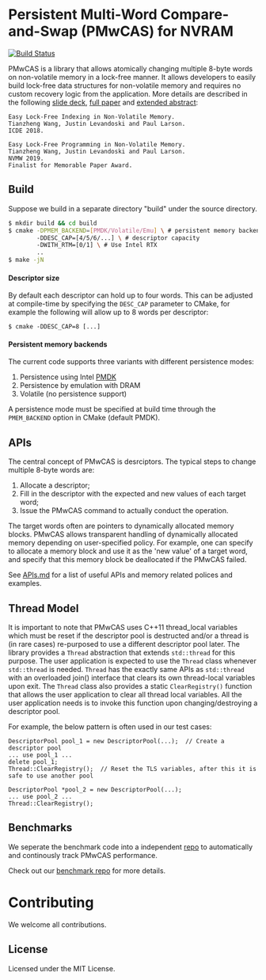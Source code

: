 # Persistent Multi-Word Compare-and-Swap (PMwCAS) for NVRAM

[![Build Status](https://dev.azure.com/haoxiangpeng/pmwcas/_apis/build/status/sfu-dis.pmwcas?branchName=dev)](https://dev.azure.com/haoxiangpeng/pmwcas/_build/latest?definitionId=4&branchName=dev)

PMwCAS is a library that allows atomically changing multiple 8-byte words on non-volatile memory in a lock-free manner. It allows developers to easily build lock-free data structures for non-volatile memory and requires no custom recovery logic from the application. More details are described in the following [slide deck](http://www.cs.sfu.ca/~tzwang/pmwcas-slides.pdf), [full paper](http://justinlevandoski.org/papers/ICDE18_mwcas.pdf) and [extended abstract](http://www.cs.sfu.ca/~tzwang/pmwcas-nvmw.pdf):

```
Easy Lock-Free Indexing in Non-Volatile Memory.
Tianzheng Wang, Justin Levandoski and Paul Larson.
ICDE 2018.
```
```
Easy Lock-Free Programming in Non-Volatile Memory.
Tianzheng Wang, Justin Levandoski and Paul Larson.
NVMW 2019.
Finalist for Memorable Paper Award.
```

## Build
Suppose we build in a separate directory "build" under the source directory.
```bash
$ mkdir build && cd build
$ cmake -DPMEM_BACKEND=[PMDK/Volatile/Emu] \ # persistent memory backend
        -DDESC_CAP=[4/5/6/...] \ # descriptor capacity
        -DWITH_RTM=[0/1] \ # Use Intel RTX
        ..
$ make -jN
```

#### Descriptor size
By default each descriptor can hold up to four words. This can be adjusted at compile-time by specifying the `DESC_CAP` parameter to CMake, for example the following will allow up to 8 words per descriptor:
```
$ cmake -DDESC_CAP=8 [...]
```

#### Persistent memory backends
The current code supports three variants with different persistence modes:

1. Persistence using Intel [PMDK](https://pmem.io)
2. Persistence by emulation with DRAM
3. Volatile (no persistence support)

A persistence mode must be specified at build time through the `PMEM_BACKEND` option in CMake (default PMDK).


## APIs

The central concept of PMwCAS is desrciptors. The typical steps to change multiple 8-byte words are:
1. Allocate a descriptor;
2. Fill in the descriptor with the expected and new values of each target word;
3. Issue the PMwCAS command to actually conduct the operation.

The target words often are pointers to dynamically allocated memory blocks. PMwCAS allows transparent handling of dynamically allocated memory depending on user-specified policy. For example, one can specify to allocate a memory block and use it as the 'new value' of a target word, and specify that this memory block be deallocated if the PMwCAS failed.

See [APIs.md](./APIs.md) for a list of useful APIs and memory related polices and examples.

## Thread Model

It is important to note that PMwCAS uses C++11 thread_local variables which must be reset if the descriptor pool is destructed and/or a thread is (in rare cases) re-purposed to use a different descriptor pool later. The library provides a `Thread` abstraction that extends `std::thread` for this purpose. The user application is expected to use the `Thread` class whenever `std::thread` is needed. `Thread` has the exactly same APIs as `std::thread` with an overloaded join() interface that clears its own thread-local variables upon exit. The `Thread` class also provides a static `ClearRegistry()` function that allows the user application to clear all thread local variables. All the user application needs is to invoke this function upon changing/destroying a descriptor pool.

For example, the below pattern is often used in our test cases:

```
DescriptorPool pool_1 = new DescriptorPool(...);  // Create a descriptor pool
... use pool_1 ...
delete pool_1;
Thread::ClearRegistry();  // Reset the TLS variables, after this it is safe to use another pool

DescriptorPool *pool_2 = new DescriptorPool(...);
... use pool_2 ...
Thread::ClearRegistry();
```

## Benchmarks

We seperate the benchmark code into a independent [repo](https://github.com/sfu-dis/pmwcas-benchmarks) to automatically and continously track PMwCAS performance.

Check out our [benchmark repo](https://github.com/sfu-dis/pmwcas-benchmarks) for more details.

# Contributing

We welcome all contributions. 

## License

Licensed under the MIT License.
